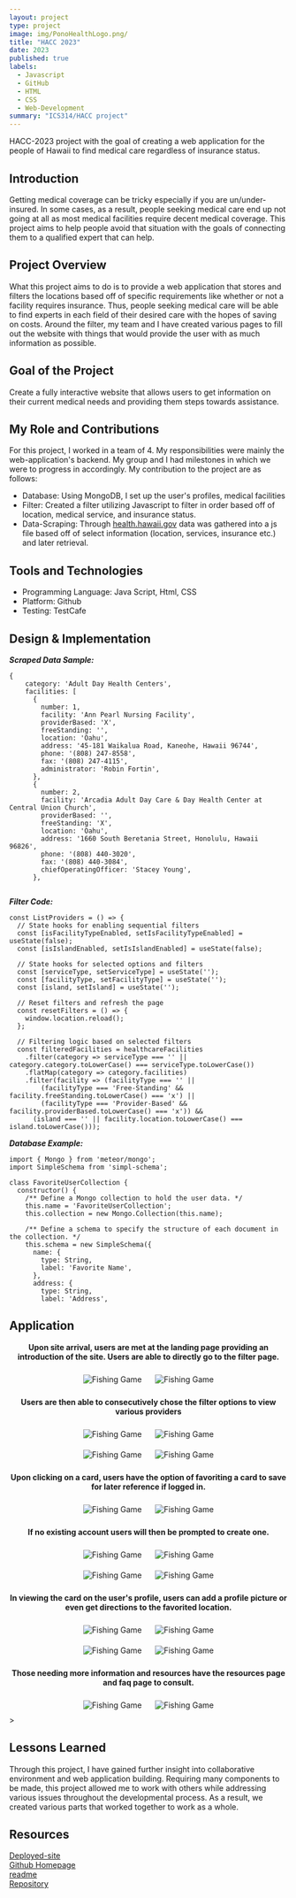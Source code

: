```yaml
---
layout: project
type: project
image: img/PonoHealthLogo.png/  
title: "HACC 2023"
date: 2023
published: true
labels:
  - Javascript
  - GitHub
  - HTML
  - CSS
  - Web-Development
summary: "ICS314/HACC project"
---
```


<!-- Brief project summary -->
HACC-2023 project with the goal of creating a web application for the people of Hawaii to find medical care regardless of insurance status. 

## Introduction

Getting medical coverage can be tricky especially if you are un/under-insured. In some cases, as a result, people seeking medical care end up not going at all as most medical facilities require decent medical coverage. This project aims to help people avoid that situation with the goals of connecting them to a qualified expert that can help.


## Project Overview

What this project aims to do is to provide a web application that stores and filters the locations based off of specific requirements like whether or not a facility requires insurance. Thus, people seeking medical care will be able to find experts in each field of their desired care with the hopes of saving on costs. Around the filter, my team and I have created various pages to fill out the website with things that would provide the user with as much information as possible. 

## Goal of the Project

Create a fully interactive website that allows users to get information on their current medical needs and providing them steps towards assistance. 

## My Role and Contributions

For this project, I worked in a team of 4. My responsibilities were mainly the web-application's backend. My group and I had milestones in which we were to progress in accordingly. My contribution to the project are as follows: 
- Database: Using MongoDB, I set up the user's profiles, medical facilities
- Filter: Created a filter utilizing Javascript to filter in order based off of location, medical service, and insurance status.
- Data-Scraping: Through [health.hawaii.gov](https://health.hawaii.gov/ohca/medicare-facilities/) data was gathered into a js file based off of select information (location, services, insurance etc.) and later retrieval.


## Tools and Technologies
- Programming Language: Java Script, Html, CSS
- Platform: Github
- Testing: TestCafe



## Design & Implementation
***Scraped Data Sample:***

```
{
    category: 'Adult Day Health Centers',
    facilities: [
      {
        number: 1,
        facility: 'Ann Pearl Nursing Facility',
        providerBased: 'X',
        freeStanding: '',
        location: 'Oahu',
        address: '45-181 Waikalua Road, Kaneohe, Hawaii 96744',
        phone: '(808) 247-8558',
        fax: '(808) 247-4115',
        administrator: 'Robin Fortin',
      },
      {
        number: 2,
        facility: 'Arcadia Adult Day Care & Day Health Center at Central Union Church',
        providerBased: '',
        freeStanding: 'X',
        location: 'Oahu',
        address: '1660 South Beretania Street, Honolulu, Hawaii 96826',
        phone: '(808) 440-3020',
        fax: '(808) 440-3084',
        chiefOperatingOfficer: 'Stacey Young',
      },  
      
```

***Filter Code:*** 

```
const ListProviders = () => {
  // State hooks for enabling sequential filters
  const [isFacilityTypeEnabled, setIsFacilityTypeEnabled] = useState(false);
  const [isIslandEnabled, setIsIslandEnabled] = useState(false);

  // State hooks for selected options and filters
  const [serviceType, setServiceType] = useState('');
  const [facilityType, setFacilityType] = useState('');
  const [island, setIsland] = useState('');

  // Reset filters and refresh the page
  const resetFilters = () => {
    window.location.reload();
  };

  // Filtering logic based on selected filters
  const filteredFacilities = healthcareFacilities
    .filter(category => serviceType === '' || category.category.toLowerCase() === serviceType.toLowerCase())
    .flatMap(category => category.facilities)
    .filter(facility => (facilityType === '' ||
        (facilityType === 'Free-Standing' && facility.freeStanding.toLowerCase() === 'x') ||
        (facilityType === 'Provider-Based' && facility.providerBased.toLowerCase() === 'x')) &&
      (island === '' || facility.location.toLowerCase() === island.toLowerCase())); 
```
***Database Example:***

```
import { Mongo } from 'meteor/mongo';
import SimpleSchema from 'simpl-schema';

class FavoriteUserCollection {
  constructor() {
    /** Define a Mongo collection to hold the user data. */
    this.name = 'FavoriteUserCollection';
    this.collection = new Mongo.Collection(this.name);

    /** Define a schema to specify the structure of each document in the collection. */
    this.schema = new SimpleSchema({
      name: {
        type: String,
        label: 'Favorite Name',
      },
      address: {
        type: String,
        label: 'Address',
```

## Application
<div style="text-align: center;">
 <p style="font-weight: bold;">Upon site arrival, users are met at the landing page providing an introduction of the site. Users are able to directly go to the filter page. </p>
    <div>
        <img src="/img/pono/1.PNG" alt="Fishing Game" style="max-width: 600px; display: inline-block; margin: 10px;" />
        <img src="/img/pono/2.PNG" alt="Fishing Game" style="max-width: 600px; display: inline-block; margin: 10px;" />
    </div>
 <p style="font-weight: bold;">Users are then able to consecutively chose the filter options to view various providers </p>
    <div>
        <img src="/img/pono/3.PNG" alt="Fishing Game" style="max-width: 600px; display: inline-block; margin: 10px;" />
        <img src="/img/pono/4.PNG" alt="Fishing Game" style="max-width: 600px; display: inline-block; margin: 10px;" />
    </div>
    <div>
        <img src="/img/pono/5.PNG" alt="Fishing Game" style="max-width: 600px; display: inline-block; margin: 10px;" />
        <img src="/img/pono/6.PNG" alt="Fishing Game" style="max-width: 600px; display: inline-block; margin: 10px;" />
    </div>
 <p style="font-weight: bold;">Upon clicking on a card, users have the option of favoriting a card to save for later reference if logged in. </p>
    <div>
        <img src="/img/pono/7.PNG" alt="Fishing Game" style="max-width: 600px; display: inline-block; margin: 10px;" />
        <img src="/img/pono/8.PNG" alt="Fishing Game" style="max-width: 600px; display: inline-block; margin: 10px;" />
    </div>
 <p style="font-weight: bold;">If no existing account users will then be prompted to create one.</p>
    <div>
        <img src="/img/pono/9.PNG" alt="Fishing Game" style="max-width: 600px; display: inline-block; margin: 10px;" />
        <img src="/img/pono/10.PNG" alt="Fishing Game" style="max-width: 600px; display: inline-block; margin: 10px;" />
    </div>
    <div>
        <img src="/img/pono/11.PNG" alt="Fishing Game" style="max-width: 600px; display: inline-block; margin: 10px;" />
        <img src="/img/pono/12.PNG" alt="Fishing Game" style="max-width: 600px; display: inline-block; margin: 10px;" />
    </div>
 <p style="font-weight: bold;">In viewing the card on the user's profile, users can add a profile picture or even get directions to the favorited location.</p>
    <div>
        <img src="/img/pono/13.PNG" alt="Fishing Game" style="max-width: 600px; display: inline-block; margin: 10px;" />
        <img src="/img/pono/14.PNG" alt="Fishing Game" style="max-width: 600px; display: inline-block; margin: 10px;" />
    </div>
    <div>
        <img src="/img/pono/15.PNG" alt="Fishing Game" style="max-width: 600px; display: inline-block; margin: 10px;" />
        <img src="/img/pono/16.PNG" alt="Fishing Game" style="max-width: 600px; display: inline-block; margin: 10px;" />
    </div>
 <p style="font-weight: bold;">Those needing more information and resources have the resources page and faq page to consult. </p>
    <div>
        <img src="/img/pono/17.PNG" alt="Fishing Game" style="max-width: 600px; display: inline-block; margin: 10px;" />
        <img src="/img/pono/18.PNG" alt="Fishing Game" style="max-width: 600px; display: inline-block; margin: 10px;" />
    </div>
</div>>

## Lessons Learned

Through this project, I have gained further insight into collaborative environment and web application building. Requiring many components to be made, this project allowed me to work with others while addressing various issues throughout the developmental process. As a result, we created various parts that worked together to work as a whole. 







## Resources

[Deployed-site](https://ponohealthproviders.com/)   
[Github Homepage](https://team-jackfruit.github.io/PonoHealthProviders/)   
[readme](https://github.com/team-jackfruit/PonoHealthProviders/blob/main/README.md)   
[Repository](https://github.com/team-jackfruit/PonoHealthProviders)   


